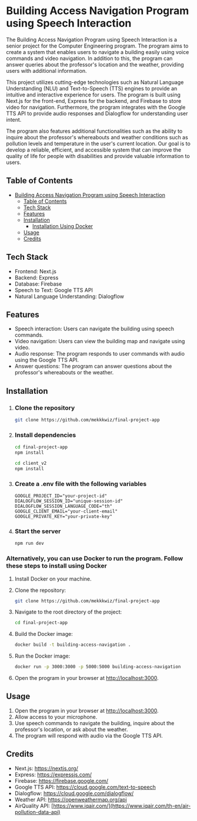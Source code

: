 # Building Access Navigation Program using Speech Interaction

The Building Access Navigation Program using Speech Interaction is a senior project for the Computer Engineering program. The program aims to create a system that enables users to navigate a building easily using voice commands and video navigation. In addition to this, the program can answer queries about the professor's location and the weather, providing users with additional information.

This project utilizes cutting-edge technologies such as Natural Language Understanding (NLU) and Text-to-Speech (TTS) engines to provide an intuitive and interactive experience for users. The program is built using Next.js for the front-end, Express for the backend, and Firebase to store video for navigation. Furthermore, the program integrates with the Google TTS API to provide audio responses and Dialogflow for understanding user intent.

The program also features additional functionalities such as the ability to inquire about the professor's whereabouts and weather conditions such as pollution levels and temperature in the user's current location. Our goal is to develop a reliable, efficient, and accessible system that can improve the quality of life for people with disabilities and provide valuable information to users.

## Table of Contents

- [Building Access Navigation Program using Speech Interaction](#building-access-navigation-program-using-speech-interaction)
  - [Table of Contents](#table-of-contents)
  - [Tech Stack](#tech-stack)
  - [Features](#features)
  - [Installation](#installation)
    - [Installation Using Docker](#alternatively-you-can-use-docker-to-run-the-program-follow-these-steps-to-install-using-docker)
  - [Usage](#usage)
  - [Credits](#credits)

## Tech Stack

- Frontend: Next.js
- Backend: Express
- Database: Firebase
- Speech to Text: Google TTS API
- Natural Language Understanding: Dialogflow

## Features

- Speech interaction: Users can navigate the building using speech commands.
- Video navigation: Users can view the building map and navigate using video.
- Audio response: The program responds to user commands with audio using the Google TTS API.
- Answer questions: The program can answer questions about the professor's whereabouts or the weather.

## Installation

1. ### Clone the repository

    ```bash
    git clone https://github.com/mekkkwiz/final-project-app
    ```

2. ### Install dependencies

    ```bash
    cd final-project-app
    npm install

    cd client_v2
    npm install
    ```

3. ### Create a .env file with the following variables

    ```.env
    GOOGLE_PROJECT_ID="your-project-id"
    DIALOGFLOW_SESSION_ID="unique-session-id"
    DIALOGFLOW_SESSION_LANGUAGE_CODE="th"
    GOOGLE_CLIENT_EMAIL="your-client-email"
    GOOGLE_PRIVATE_KEY="your-private-key"
    ```

4. ### Start the server

    ```bash
    npm run dev
    ```

### Alternatively, you can use Docker to run the program. Follow these steps to install using Docker

1. Install Docker on your machine.
2. Clone the repository:

    ```bash
    git clone https://github.com/mekkkwiz/final-project-app
    ```

3. Navigate to the root directory of the project:

    ```bash
    cd final-project-app
    ```

4. Build the Docker image:

    ```bash
    docker build -t building-access-navigation .
    ```

5. Run the Docker image:

    ```bash
    docker run -p 3000:3000 -p 5000:5000 building-access-navigation
    ```

6. Open the program in your browser at <http://localhost:3000>.

## Usage

1. Open the program in your browser at <http://localhost:3000>.
2. Allow access to your microphone.
3. Use speech commands to navigate the building, inquire about the professor's location, or ask about the weather.
4. The program will respond with audio via the Google TTS API.

## Credits

- Next.js: <https://nextjs.org/>
- Express: <https://expressjs.com/>
- Firebase: <https://firebase.google.com/>
- Google TTS API: <https://cloud.google.com/text-to-speech>
- Dialogflow: <https://cloud.google.com/dialogflow/>
- Weather API: <https://openweathermap.org/api>
- AirQuality API: [https://www.iqair.com/](https://www.iqair.com/th-en/air-pollution-data-api)
